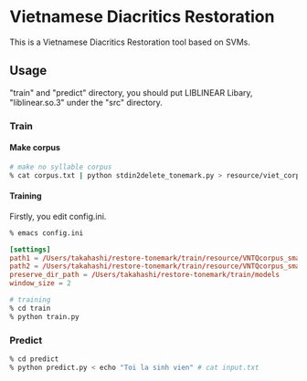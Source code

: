 # Vietnamese Diacritics Restoration

This is a Vietnamese Diacritics Restoration tool based on SVMs.

## Usage

"train" and "predict" directory, you should put LIBLINEAR Libary, "liblinear.so.3" under the "src" directory.

### Train

#### Make corpus
```sh
# make no syllable corpus
% cat corpus.txt | python stdin2delete_tonemark.py > resource/viet_corpus_no_tonemark.txt
```

#### Training
Firstly, you edit config.ini.

```sh
% emacs config.ini
```

```conf
[settings]
path1 = /Users/takahashi/restore-tonemark/train/resource/VNTQcorpus_small.txt
path2 = /Users/takahashi/restore-tonemark/train/resource/VNTQcorpus_small_no_tone_mark.txt
preserve_dir_path = /Users/takahashi/restore-tonemark/train/models
window_size = 2
```

```sh
# training
% cd train
% python train.py
```

### Predict

```sh
% cd predict
% python predict.py < echo "Toi la sinh vien" # cat input.txt
```
